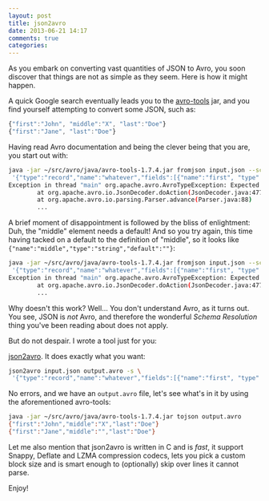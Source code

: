 ```yaml
---
layout: post
title: json2avro
date: 2013-06-21 14:17
comments: true
categories: 
---
```


As you embark on converting vast quantities of JSON to Avro, you soon
discover that things are not as simple as they seem. Here is how it might happen.

A quick Google
search eventually leads you to the
[avro-tools](http://www.us.apache.org/dist/avro/avro-1.7.4/java/avro-tools-1.7.4.jar)
jar, and you find yourself attempting to convert some JSON, such as:

```javascript
{"first":"John", "middle":"X", "last":"Doe"}
{"first":"Jane", "last":"Doe"}
```

Having read Avro documentation and being the clever being that you are, you start out with:

```sh
java -jar ~/src/avro/java/avro-tools-1.7.4.jar fromjson input.json --schema \
 '{"type":"record","name":"whatever","fields":[{"name":"first", "type":"string"},{"name":"middle","type":"string"},{"name":"last","type":"string"}]}' > output.avro
Exception in thread "main" org.apache.avro.AvroTypeException: Expected field name not found: middle
        at org.apache.avro.io.JsonDecoder.doAction(JsonDecoder.java:477)
        at org.apache.avro.io.parsing.Parser.advance(Parser.java:88)
        ...
```

A brief moment of disappointment is followed by the bliss of
enlightment: Duh, the "middle" element needs a default! And so you try
again, this time having tacked on a default to the definition of "middle", so it looks like `{"name":"middle","type":"string","default":""}`:

```sh
java -jar ~/src/avro/java/avro-tools-1.7.4.jar fromjson input.json --schema \
 '{"type":"record","name":"whatever","fields":[{"name":"first", "type":"string"},{"name":"middle","type":"string","default":""},{"name":"last","type":"string"}]}' > output.avro
Exception in thread "main" org.apache.avro.AvroTypeException: Expected field name not found: middle
        at org.apache.avro.io.JsonDecoder.doAction(JsonDecoder.java:477)
        ...
```

Why doesn't this work? Well... You don't understand Avro, as it turns
out. You see, JSON is *not* Avro, and therefore the wonderful *Schema
Resolution* thing you've been reading about does not apply.

But do not despair. I wrote a tool just for you:

[json2avro](http://github.com/grisha/json2avro). It does exactly what you want:

```sh
json2avro input.json output.avro -s \
 '{"type":"record","name":"whatever","fields":[{"name":"first", "type":"string"},{"name":"middle","type":"string","default":""},{"name":"last","type":"string"}]}'
```

No errors, and we have an `output.avro` file, let's see what's in it by using the aforementioned avro-tools:

```sh
java -jar ~/src/avro/java/avro-tools-1.7.4.jar tojson output.avro 
{"first":"John","middle":"X","last":"Doe"}
{"first":"Jane","middle":"","last":"Doe"}
```

Let me also mention that json2avro is written in C and is *fast*, it
support Snappy, Deflate and LZMA compression codecs, lets you pick a
custom block size and is smart enough to (optionally) skip over lines
it cannot parse.

Enjoy!

